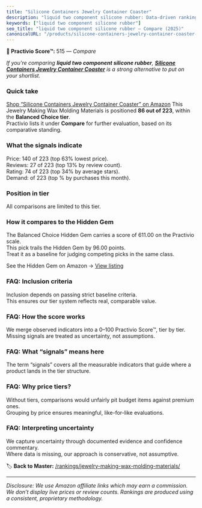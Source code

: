 ```yaml
---
title: "Silicone Containers Jewelry Container Coaster"
description: "liquid two component silicone rubber: Data-driven ranking using the Practivio Score™. Positioned by quality, value, demand, findability, momentum."
keywords: ["liquid two component silicone rubber"]
seo_title: "liquid two component silicone rubber — Compare (2025)"
canonicalURL: "/products/silicone-containers-jewelry-container-coaster-B07XVJSHLD/"
---
```


**🛒 Practivio Score™:** 515 — _Compare_


*If you're comparing **liquid two component silicone rubber**, **[Silicone Containers Jewelry Container Coaster](https://www.amazon.com/dp/B07XVJSHLD?tag=practivio-20)** is a strong alternative to put on your shortlist.*
### Quick take
[Shop “Silicone Containers Jewelry Container Coaster” on Amazon](https://www.amazon.com/dp/B07XVJSHLD?tag=practivio-20)
This Jewelry Making Wax Molding Materials is positioned **86 out of 223**, within the **Balanced Choice tier**.  
Practivio lists it under **Compare** for further evaluation, based on its comparative standing.

### What the signals indicate
Price: 140 of 223 (top 63% lowest price).  
Reviews: 27 of 223 (top 13% by review count).  
Rating: 74 of 223 (top 34% by average stars).  
Demand:  of 223 (top % by purchases this month).

### Position in tier
All comparisons are limited to this tier.

### How it compares to the Hidden Gem
The Balanced Choice Hidden Gem carries a score of 611.00 on the Practivio scale.  
This pick trails the Hidden Gem by 96.00 points.  
Treat it as a baseline for judging competing picks in the same class.  

See the Hidden Gem on Amazon → [View listing](https://www.amazon.com/dp/B07RRPM7YS?tag=practivio-20)

### FAQ: Inclusion criteria
Inclusion depends on passing strict baseline criteria.  
This ensures our tier system reflects real, comparable value.

### FAQ: How the score works
We merge observed indicators into a 0–100 Practivio Score™, tier by tier.  
Missing signals are treated as uncertainty, not assumptions.

### FAQ: What “signals” means here
The term “signals” covers all the measurable indicators that guide where a product lands in the tier structure.

### FAQ: Why price tiers?
Without tiers, comparisons would unfairly pit budget items against premium ones.  
Grouping by price ensures meaningful, like-for-like evaluations.

### FAQ: Interpreting uncertainty
We capture uncertainty through documented evidence and confidence commentary.  
Where data is missing, our approach is conservative, not assumptive.

<!-- Missing template for Compare/CompareWithinPriceClass -->


🏷️ **Back to Master:** [/rankings/jewelry-making-wax-molding-materials/](/rankings/jewelry-making-wax-molding-materials/)

---
_Disclosure: We use Amazon affiliate links which may earn a commission. We don’t display live prices or review counts. Rankings are produced using a consistent, proprietary methodology._
